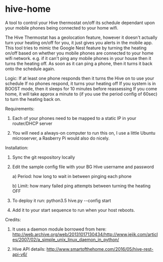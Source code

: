 # hive-home

A tool to control your Hive thermostat on/off its schedule dependant upon your mobile phones being connected to your home wifi.

The Hive Thermostat has a geolocation feature, however it doesn't actually turn your heating on/off for you, it just gives you alerts in the mobile app. This tool tries to mimic the Google Nest feature by turning the heating on/off based on whether you mobile phones are connected to your home wifi network. e.g. if it can't ping any mobile phones in your house then it turns the heating off. As soon as it can ping a phone, then it turns it back onto the schedule again.

Logic:
If at least one phone responds then it turns the Hive on to use your schedule
If no phones respond, it turns your heating off
If you system is in BOOST mode, then it sleeps for 10 minutes before reassessing
If you come home, it will take approx a minute to (if you use the period config of 60sec) to turn the heating back on.

Requirements:
1) Each of your phones need to be mapped to a static IP in your router/DHCP server

2) You will need a always-on computer to run this on, I use a little Ubuntu microserver, a Rasberry Pi would also do nicely.

Installation:
1) Sync the git respository locally

2) Edit the sample config file with your BG Hive username and password

    a) Period: how long to wait in between pinging each phone

    b) Limit: how many failed ping attempts between turning the heating OFF

3) To deploy it run: python3.5 hive.py --config <path to your config file> start

4) Add it to your start sequence to run when your host reboots.

Credits:
1) It uses a daemon module borrowed from here: http://web.archive.org/web/20131017130434/http://www.jejik.com/articles/2007/02/a_simple_unix_linux_daemon_in_python/

2) Hive API details: http://www.smartofthehome.com/2016/05/hive-rest-api-v6/

